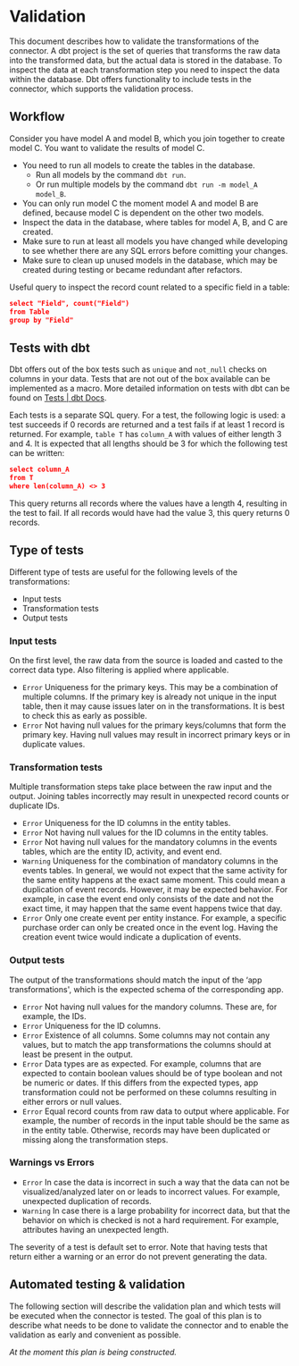 # Validation
This document describes how to validate the transformations of the connector. A dbt project is the set of queries that transforms the raw data into the transformed data, but the actual data is stored in the database. To inspect the data at each transformation step you need to inspect the data within the database. Dbt offers functionality to include tests in the connector, which supports the validation process.

## Workflow
Consider you have model A and model B, which you join together to create model C. You want to validate the results of model C.

- You need to run all models to create the tables in the database.
  - Run all models by the command `dbt run`.
  - Or run multiple models by the command `dbt run -m model_A model_B`.
- You can only run model C the moment model A and model B are defined, because model C is dependent on the other two models.
- Inspect the data in the database, where tables for model A, B, and C are created.
- Make sure to run at least all models you have changed while developing to see whether there are any SQL errors before comitting your changes.
- Make sure to clean up unused models in the database, which may be created during testing or became redundant after refactors.

Useful query to inspect the record count related to a specific field in a table:

```json
select "Field", count("Field")
from Table
group by "Field"
```

## Tests with dbt
Dbt offers out of the box tests such as `unique` and `not_null` checks on columns in your data. Tests that are not out of the box available can be implemented as a macro. More detailed information on tests with dbt can be found on [Tests | dbt Docs](https://docs.getdbt.com/docs/building-a-dbt-project/tests).

Each tests is a separate SQL query. For a test, the following logic is used: a test succeeds if 0 records are returned and a test fails if at least 1 record is returned. For example, `table T` has `column_A` with values of either length 3 and 4. It is expected that all lengths should be 3 for which the following test can be written:

```json
select column_A
from T
where len(column_A) <> 3
```

This query returns all records where the values have a length 4, resulting in the test to fail. If all records would have had the value 3, this query returns 0 records.

## Type of tests
Different type of tests are useful for the following levels of the transformations:
- Input tests
- Transformation tests
- Output tests

### Input tests 
On the first level, the raw data from the source is loaded and casted to the correct data type. Also filtering is applied where applicable.

- `Error` Uniqueness for the primary keys. This may be a combination of multiple columns. If the primary key is already not unique in the input table, then it may cause issues later on in the transformations. It is best to check this as early as possible.
- `Error` Not having null values for the primary keys/columns that form the primary key. Having null values may result in incorrect primary keys or in duplicate values.

### Transformation tests
Multiple transformation steps take place between the raw input and the output. Joining tables incorrectly may result in unexpected record counts or duplicate IDs.

- `Error` Uniqueness for the ID columns in the entity tables.
- `Error` Not having null values for the ID columns in the entity tables.
- `Error` Not having null values for the mandatory columns in the events tables, which are the entity ID, activity, and event end.
- `Warning` Uniqueness for the combination of mandatory columns in the events tables. In general, we would not expect that the same activity for the same entity happens at the exact same moment. This could mean a duplication of event records. However, it may be expected behavior. For example, in case the event end only consists of the date and not the exact time, it may happen that the same event happens twice that day.
- `Error` Only one create event per entity instance. For example, a specific purchase order can only be created once in the event log. Having the creation event twice would indicate a duplication of events.

### Output tests
The output of the transformations should match the input of the ‘app transformations', which is the expected  schema of the corresponding app. 

- `Error` Not having null values for the mandory columns. These are, for example, the IDs.
- `Error` Uniqueness for the ID columns.
- `Error` Existence of all columns. Some columns may not contain any values, but to match the app transformations the columns should at least be present in the output.
- `Error` Data types are as expected. For example, columns that are expected to contain boolean values should be of type boolean and not be numeric or dates. If this differs from the expected types, app transformation could not be performed on these columns resulting in either errors or null values.
- `Error` Equal record counts from raw data to output where applicable. For example, the number of records in the input table should be the same as in the entity table. Otherwise, records may have been duplicated or missing along the transformation steps.

### Warnings vs Errors
- `Error` In case the data is incorrect in such a way that the data can not be visualized/analyzed later on or leads to incorrect values. For example, unexpected duplication of records.
- `Warning` In case there is a large probability for incorrect data, but that the behavior on which is checked is not a hard requirement. For example, attributes having an unexpected length.

The severity of a test is default set to error. Note that having tests that return either a warning or an error do not prevent generating the data.

## Automated testing & validation
The following section will describe the validation plan and which tests will be executed when the connector is tested. The goal of this plan is to describe what needs to be done to validate the connector and to enable the validation as early and convenient as possible. 

*At the moment this plan is being constructed.*
